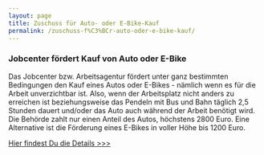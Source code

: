 ```yaml
---
layout: page
title: Zuschuss für Auto- oder E-Bike-Kauf
permalink: /zuschuss-f%C3%BCr-auto-oder-e-bike-kauf/
---
```


### Jobcenter fördert Kauf von Auto oder E\-Bike


Das Jobcenter bzw. Arbeitsagentur fördert unter ganz bestimmten Bedingungen den Kauf eines Autos oder E\-Bikes \- nämlich wenn es für die Arbeit unverzichtbar ist. Also, wenn der Arbeitsplatz nicht anders zu erreichen ist beziehungsweise das Pendeln mit Bus und Bahn täglich 2,5 Stunden dauert und/oder das Auto auch während der Arbeit benötigt wird. Die Behörde zahlt nur einen Anteil des Autos, höchstens 2800 Euro. Eine Alternative ist die Förderung eines E\-Bikes in voller Höhe bis 1200 Euro.



[Hier findest Du die Details \>\>\>](/assets/copied-from-verwaltungsportal/informationen_zur_foerderung_eines_kfz_vermittlungsbudget.docx "Informationen zur Förderung eines KFZ_Vermittlungsbudget")


